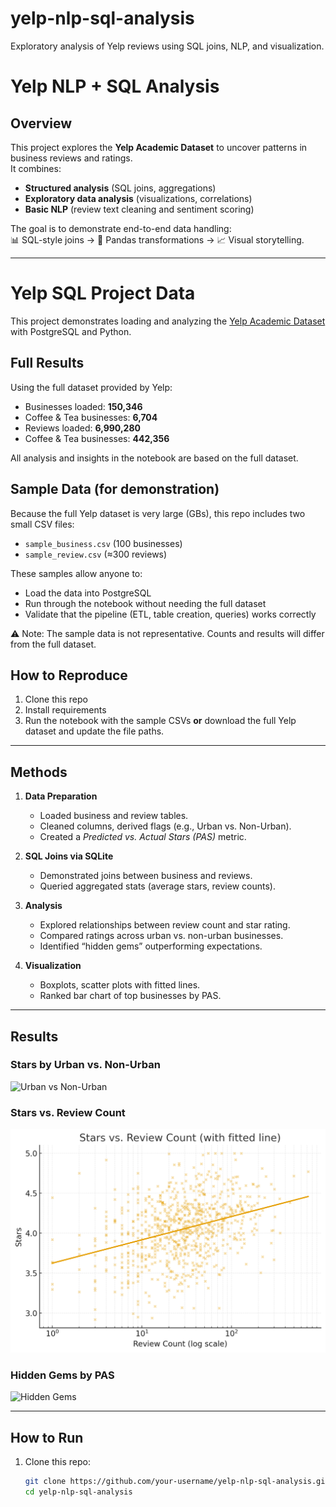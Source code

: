 # yelp-nlp-sql-analysis
Exploratory analysis of Yelp reviews using SQL joins, NLP, and visualization.
# Yelp NLP + SQL Analysis

## Overview
This project explores the **Yelp Academic Dataset** to uncover patterns in business reviews and ratings.  
It combines:
- **Structured analysis** (SQL joins, aggregations)
- **Exploratory data analysis** (visualizations, correlations)
- **Basic NLP** (review text cleaning and sentiment scoring)

The goal is to demonstrate end-to-end data handling:  
📊 SQL-style joins → 🐼 Pandas transformations → 📈 Visual storytelling.

---

# Yelp SQL Project Data

This project demonstrates loading and analyzing the [Yelp Academic Dataset](https://www.yelp.com/dataset) with PostgreSQL and Python.

## Full Results
Using the full dataset provided by Yelp:
- Businesses loaded: **150,346**
- Coffee & Tea businesses: **6,704**
- Reviews loaded: **6,990,280**
- Coffee & Tea businesses: **442,356**

All analysis and insights in the notebook are based on the full dataset.

## Sample Data (for demonstration)
Because the full Yelp dataset is very large (GBs), this repo includes two small CSV files:
- `sample_business.csv` (100 businesses)
- `sample_review.csv` (≈300 reviews)

These samples allow anyone to:
- Load the data into PostgreSQL
- Run through the notebook without needing the full dataset
- Validate that the pipeline (ETL, table creation, queries) works correctly

⚠️ Note: The sample data is not representative. Counts and results will differ from the full dataset.

## How to Reproduce
1. Clone this repo
2. Install requirements
3. Run the notebook with the sample CSVs **or** download the full Yelp dataset and update the file paths.


---

## Methods
1. **Data Preparation**
   - Loaded business and review tables.
   - Cleaned columns, derived flags (e.g., Urban vs. Non-Urban).
   - Created a *Predicted vs. Actual Stars (PAS)* metric.

2. **SQL Joins via SQLite**
   - Demonstrated joins between business and reviews.
   - Queried aggregated stats (average stars, review counts).

3. **Analysis**
   - Explored relationships between review count and star rating.
   - Compared ratings across urban vs. non-urban businesses.
   - Identified “hidden gems” outperforming expectations.

4. **Visualization**
   - Boxplots, scatter plots with fitted lines.
   - Ranked bar chart of top businesses by PAS.

---

## Results

### Stars by Urban vs. Non-Urban
![Urban vs Non-Urban](images/stars_by_urban.png)

### Stars vs. Review Count
![Stars vs Review Count](images/stars_vs_review_count.png)

### Hidden Gems by PAS
![Hidden Gems](images/hidden_gems.png)

---

## How to Run
1. Clone this repo:
   ```bash
   git clone https://github.com/your-username/yelp-nlp-sql-analysis.git
   cd yelp-nlp-sql-analysis

